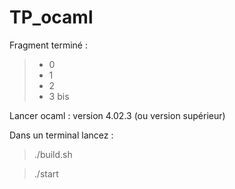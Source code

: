 # TP_ocaml

Fragment terminé : 
> - 0
> - 1 
> - 2 
> - 3 bis

Lancer ocaml : version 4.02.3 (ou version supérieur)

Dans un terminal lancez : 

> ./build.sh

> ./start
